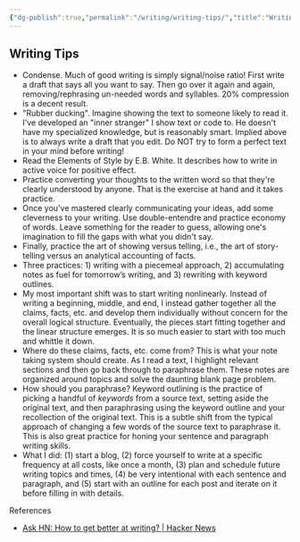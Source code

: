 ```yaml
---
{"dg-publish":true,"permalink":"/writing/writing-tips/","title":"Writing Tips","tags":["writing"],"noteIcon":""}
---
```



## Writing Tips

- Condense. Much of good writing is simply signal/noise ratio! First write a draft that says all you want to say. Then go over it again and again, removing/rephrasing un-needed words and syllables. 20% compression is a decent result.
- "Rubber ducking". Imagine showing the text to someone likely to read it. I've developed an "inner stranger" I show text or code to. He doesn't have my specialized knowledge, but is reasonably smart. Implied above is to always write a draft that you edit. Do NOT try to form a perfect text in your mind before writing!
- Read the Elements of Style by E.B. White. It describes how to write in active voice for positive effect.
- Practice converting your thoughts to the written word so that they're clearly understood by anyone. That is the exercise at hand and it takes practice.
- Once you've mastered clearly communicating your ideas, add some cleverness to your writing. Use double-entendre and practice economy of words. Leave something for the reader to guess, allowing one's imagination to fill the gaps with what you didn't say.
- Finally, practice the art of showing versus telling, i.e., the art of story-telling versus an analytical accounting of facts.
- Three practices: 1) writing with a piecemeal approach, 2) accumulating notes as fuel for tomorrow’s writing, and 3) rewriting with keyword outlines.
- My most important shift was to start writing nonlinearly. Instead of writing a beginning, middle, and end, I instead gather together all the claims, facts, etc. and develop them individually without concern for the overall logical structure. Eventually, the pieces start fitting together and the linear structure emerges. It is so much easier to start with too much and whittle it down.
- Where do these claims, facts, etc. come from? This is what your note taking system should create. As I read a text, I highlight relevant sections and then go back through to paraphrase them. These notes are organized around topics and solve the daunting blank page problem.
- How should you paraphrase? Keyword outlining is the practice of picking a handful of _keywords_ from a source text, setting aside the original text, and then paraphrasing using the keyword outline and your recollection of the original text. This is a subtle shift from the typical approach of changing a few words of the source text to paraphrase it. This is also great practice for honing your sentence and paragraph writing skills.
- What I did: (1) start a blog, (2) force yourself to write at a specific frequency at all costs, like once a month, (3) plan and schedule future writing topics and times, (4) be very intentional with each sentence and paragraph, and (5) start with an outline for each post and iterate on it before filling in with details.

References

- [Ask HN: How to get better at writing? | Hacker News](https://news.ycombinator.com/item?id=34127742)
